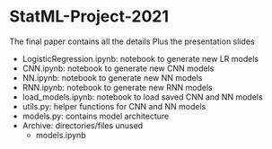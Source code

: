 # StatML-Project-2021

The final paper contains all the details
Plus the presentation slides

- LogisticRegression.ipynb: notebook to generate new LR models
- CNN.ipynb: notebook to generate new CNN models
- NN.ipynb: notebook to generate new NN models
- RNN.ipynb: notebook to generate new RNN models
- load_models.ipynb: notebook to load saved CNN and NN models
- utils.py: helper functions for CNN and NN models
- models.py: contains model architecture
- Archive: directories/files unused
  - models.ipynb
